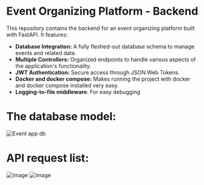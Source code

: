 # Event Organizing Platform - Backend

This repository contains the backend for an event organizing platform built with FastAPI. It features:

- **Database Integration:** A fully fleshed-out database schema to manage events and related data.
- **Multiple Controllers:** Organized endpoints to handle various aspects of the application's functionality.
- **JWT Authentication:** Secure access through JSON Web Tokens.
- **Docker and docker compose:** Makes running the project with docker and docker compose installed very easy.
- **Logging-to-file middleware**: For easy debugging

# The database model:

![Event app db](https://github.com/user-attachments/assets/40e57970-e36f-4619-8e3b-cae66ad7ed4d)


# API request list:

![image](https://github.com/user-attachments/assets/a7d3a7ee-132c-432d-8b07-c71fa317da9b)
![image](https://github.com/user-attachments/assets/68092070-4521-4168-92e0-1eda485f7856)
